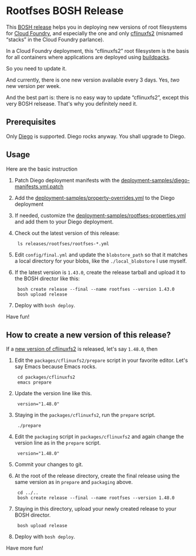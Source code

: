 Rootfses BOSH Release
=====================

This [BOSH release](http://bosh.io/docs/release.html) helps you in deploying
new versions of root filesystems for [Cloud Foundry](https://github.com/cloudfoundry/cf-release),
and especially the one and only
[cflinuxfs2](https://github.com/cloudfoundry/stacks) (misnamed “stacks” in the
Cloud Foundry parlance).

In a Cloud Foundry deployment, this “cflinuxfs2” root filesystem is the basis
for all containers where applications are deployed using
[buildpacks](http://docs.gstack.io/app-and-context/#a-buildpack).

So you need to update it.

And currently, there is one new version available every 3 days. Yes, *two* new
version per week.

And the best part is: there is no easy way to update “cflinuxfs2”, except this
very BOSH relsease. That's why you definitely need it.


Prerequisites
-------------

Only [Diego](https://github.com/cloudfoundry-incubator/diego-release) is
supported. Diego rocks anyway. You shall upgrade to Diego.


Usage
-----

Here are the basic instruction

1. Patch Diego deployment manifests with the
   [deployment-samples/diego-manifests.yml.patch](./deployment-samples/diego-manifests.yml.patch)

2. Add the [deployment-samples/property-overrides.yml](./deployment-samples/property-overrides.yml)
   to the Diego deployment

3. If needed, customize the [deployment-samples/rootfses-properties.yml](./deployment-samples/rootfses-properties.yml)
   and add them to your Diego deployment.

4. Check out the latest version of this release:

        ls releases/rootfses/rootfses-*.yml

5. Edit `config/final.yml` and update the `blobstore_path` so that it matches
   a local directory for your blobs, like the `./local_blobstore` I use myself.

6. If the latest version is `1.43.0`, create the release tarball and upload it
   to the BOSH director like this:

        bosh create release --final --name rootfses --version 1.43.0
        bosh upload release

7. Deploy with `bosh deploy`.

Have fun!


How to create a new version of this release?
--------------------------------------------

If a [new version of cflinuxfs2](https://github.com/cloudfoundry/stacks/releases)
is released, let's say `1.48.0`, then

1. Edit the `packages/cflinuxfs2/prepare` script in your favorite editor.
   Let's say Emacs because Emacs rocks.

        cd packages/cflinuxfs2
        emacs prepare

2. Update the version line like this.

        version="1.48.0"

3. Staying in the `packages/cflinuxfs2`, run the `prepare` script.

        ./prepare

4. Edit the `packaging` script in `packages/cflinuxfs2` and again change the
   version line as in the `prepare` script.

        version="1.48.0"

5. Commit your changes to git.

6. At the root of the release directory, create the final release using the
   same version as in `prepare` and `packaging` above.

        cd ../..
        bosh create release --final --name rootfses --version 1.48.0

7. Staying in this directory, upload your newly created release to your BOSH
   director.

        bosh upload release

8. Deploy with `bosh deploy`.

Have more fun!

